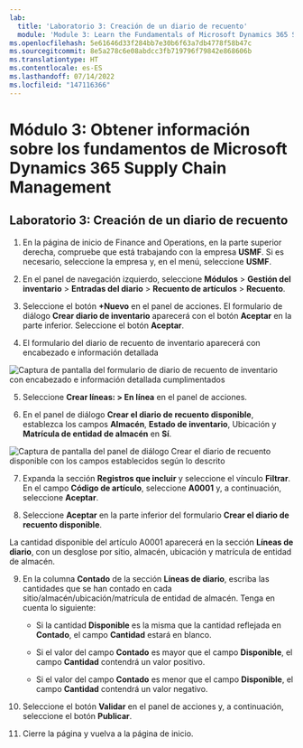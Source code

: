 ```yaml
---
lab:
  title: 'Laboratorio 3: Creación de un diario de recuento'
  module: 'Module 3: Learn the Fundamentals of Microsoft Dynamics 365 Supply Chain Management'
ms.openlocfilehash: 5e61646d33f284bb7e30b6f63a7db4778f58b47c
ms.sourcegitcommit: 8e5a278c6e08abdcc3fb719796f79842e868606b
ms.translationtype: HT
ms.contentlocale: es-ES
ms.lasthandoff: 07/14/2022
ms.locfileid: "147116366"
---
```

# <a name="module-3-learn-the-fundamentals-of-microsoft-dynamics-365-supply-chain-management"></a>Módulo 3: Obtener información sobre los fundamentos de Microsoft Dynamics 365 Supply Chain Management

## <a name="lab-3---create-a-counting-journal"></a>Laboratorio 3: Creación de un diario de recuento

1. En la página de inicio de Finance and Operations, en la parte superior derecha, compruebe que está trabajando con la empresa **USMF**. Si es necesario, seleccione la empresa y, en el menú, seleccione **USMF**.

2. En el panel de navegación izquierdo, seleccione **Módulos** > **Gestión del inventario** > **Entradas del diario** > **Recuento de artículos** > **Recuento**.

3. Seleccione el botón **+Nuevo** en el panel de acciones. El formulario de diálogo **Crear diario de inventario** aparecerá con el botón **Aceptar** en la parte inferior. Seleccione el botón **Aceptar**.

4. El formulario del diario de recuento de inventario aparecerá con encabezado e información detallada

![Captura de pantalla del formulario de diario de recuento de inventario con encabezado e información detallada cumplimentados](../media/lp-scm-m-002-warehouse-inventory-mgmt-06.png)

5. Seleccione **Crear líneas: &gt; En línea** en el panel de acciones.

6. En el panel de diálogo **Crear el diario de recuento disponible**, establezca los campos **Almacén**, **Estado de inventario**, Ubicación y **Matrícula de entidad de almacén** en **Sí**. 

![Captura de pantalla del panel de diálogo Crear el diario de recuento disponible con los campos establecidos según lo descrito](../media/lp-scm-m-002-warehouse-inventory-mgmt-07.png)

7. Expanda la sección **Registros que incluir** y seleccione el vínculo **Filtrar**. En el campo **Código de artículo**, seleccione **A0001** y, a continuación, seleccione **Aceptar**.

8. Seleccione **Aceptar** en la parte inferior del formulario **Crear el diario de recuento disponible**.

La cantidad disponible del artículo A0001 aparecerá en la sección **Líneas de diario**, con un desglose por sitio, almacén, ubicación y matrícula de entidad de almacén.

9. En la columna **Contado** de la sección **Líneas de diario**, escriba las cantidades que se han contado en cada sitio/almacén/ubicación/matrícula de entidad de almacén. Tenga en cuenta lo siguiente:

    - Si la cantidad **Disponible** es la misma que la cantidad reflejada en **Contado**, el campo **Cantidad** estará en blanco.

    - Si el valor del campo **Contado** es mayor que el campo **Disponible**, el campo **Cantidad** contendrá un valor positivo.

    - Si el valor del campo **Contado** es menor que el campo **Disponible**, el campo **Cantidad** contendrá un valor negativo.

10. Seleccione el botón **Validar** en el panel de acciones y, a continuación, seleccione el botón **Publicar**.

11. Cierre la página y vuelva a la página de inicio.
